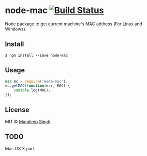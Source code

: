 # node-mac [![Build Status](https://travis-ci.org/daxlab/node-mac.svg?branch=master)](https://travis-ci.org/daxlab/node-mac)
Node package to get current machine's MAC address (For Linux and Windows).

## Install

```
$ npm install --save node-mac
```
## Usage

```js
var mc = require('node-mac');
mc.getMAC(function(err, MAC) {
    console.log(MAC);
});
```
## License

MIT © [Mandeep Singh](http://github.com/daxlab)

## TODO

Mac OS X part.
